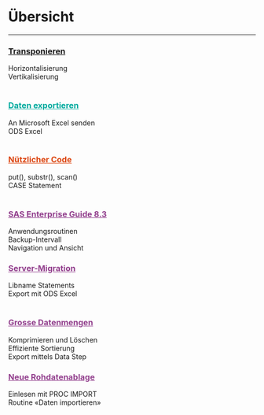 # Übersicht 
--- 
<div class="jumbotron">
<div class="row mb-3">
  <div class="col-sm-4">
    <div class="card">
       <h3 class="card-header"><a href="transp.html">Transponieren</h3></a>
      <div class="card-body">
        <p class="card-text">
            <ul style="margin:0;padding:0;list-style:none;">
            <li>Horizontalisierung</li>
            <li>Vertikalisierung</li> <br> 
             </ul> 
        </p>
      </div>
    </div>
  </div>
  <div class="col-sm-4">
    <div class="card">
       <h3 class="card-header"><a href="export.html" style="color:#00AA9E;">Daten exportieren</h3></a>
      <div class="card-body">
        <p class="card-text">
            <ul style="margin:0;padding:0;list-style:none;">
            <li>An Microsoft Excel senden</li>
            <li>ODS Excel</li><br>
             </ul> 
        </p>
      </div>
    </div>
  </div>
  <div class="col-sm-4">
    <div class="card">
       <h3 class="card-header"><a href="code.html" style="color:#DC440E;">Nützlicher Code</h3></a>
      <div class="card-body">
        <p class="card-text">
            <ul style="margin:0;padding:0;list-style:none;">
            <li>put(), substr(), scan()</li>
            <li>CASE Statement</li><br>
             </ul> 
        </p>
      </div>
    </div>
  </div>
  </div>
<div class="row mb-3">
<div class="col-sm-4">
    <div class="card">
       <h3 class="card-header"><a href="neweg.html" style="color:#923F8D;">SAS Enterprise Guide 8.3</h3></a>
      <div class="card-body">
        <p class="card-text">
            <ul style="margin:0;padding:0;list-style:none;">
            <li>Anwendungsroutinen</li>
        <li>Backup-Intervall</li> 
            <li>Navigation und Ansicht</li>
             </ul> 
        </p>
      </div>
    </div>
  </div>
  <div class="col-sm-4">
    <div class="card">
       <h3 class="card-header"><a href="server.html" style="color:#923F8D;">Server-Migration</h3></a>
      <div class="card-body">
        <p class="card-text">
            <ul style="margin:0;padding:0;list-style:none;">
            <li>Libname Statements</li>
            <li>Export mit ODS Excel</li><br>
             </ul> 
        </p>
      </div>
    </div>
  </div>
    <div class="col-sm-4">
    <div class="card">
       <h3 class="card-header"><a href="big.html" style="color:#923F8D;">Grosse Datenmengen</h3></a>
      <div class="card-body">
        <p class="card-text">
            <ul style="margin:0;padding:0;list-style:none;">
            <li>Komprimieren und Löschen</li>
            <li>Effiziente Sortierung</li>
            <li>Export mittels Data Step</li>
             </ul> 
        </p>
      </div>
    </div>
  </div>
    </div>
    <div class="row mb-3">
<div class="col-sm-4">
    <div class="card">
       <h3 class="card-header"><a href="rawdata.html" style="color:#923F8D;">Neue Rohdatenablage</h3></a>
      <div class="card-body">
        <p class="card-text">
            <ul style="margin:0;padding:0;list-style:none;">
            <li>Einlesen mit PROC IMPORT</li>
              <li>Routine «Daten importieren»</li> <br>
             </ul> 
        </p>
      </div>
    </div>
  </div>
</div>
</div></div>